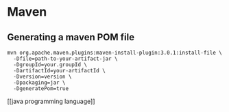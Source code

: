 # Maven

## Generating a maven POM file

```shell
mvn org.apache.maven.plugins:maven-install-plugin:3.0.1:install-file \
  -Dfile=path-to-your-artifact-jar \
  -DgroupId=your.groupId \
  -DartifactId=your-artifactId \
  -Dversion=version \
  -Dpackaging=jar \
  -DgeneratePom=true
```


[[java programming language]]